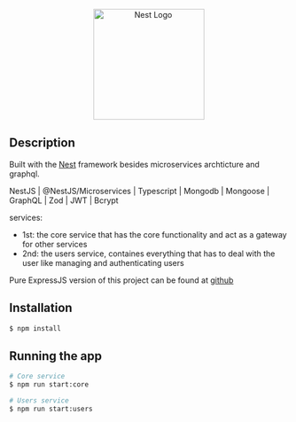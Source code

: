 <p align="center">
  <a href="http://nestjs.com/" target="blank"><img src="https://nestjs.com/img/logo-small.svg" width="200" alt="Nest Logo" /></a>
</p>

[circleci-image]: https://img.shields.io/circleci/build/github/nestjs/nest/master?token=abc123def456
[circleci-url]: https://circleci.com/gh/nestjs/nest

## Description

Built with the [Nest](https://github.com/nestjs/nest) framework besides microservices archticture and graphql.

NestJS | @NestJS/Microservices | Typescript | Mongodb | Mongoose | GraphQL | Zod | JWT | Bcrypt 

services:

- 1st: the core service that has the core functionality and act as a gateway for other services
- 2nd: the users service, containes everything that has to deal with the user like managing and authenticating users

Pure ExpressJS version of this project can be found at [github](https://github.com/Amer-Zakaria/e-commerce-api#readme)

## Installation

```bash
$ npm install
```

## Running the app

```bash
# Core service
$ npm run start:core

# Users service
$ npm run start:users
```
